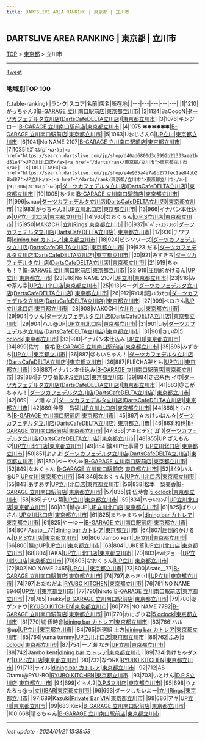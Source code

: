 ```yaml
---
title: DARTSLIVE AREA RANKING | 東京都 | 立川市
---
```

## DARTSLIVE AREA RANKING | 東京都 | 立川市

[TOP](/darts/rank/) > [東京都](/darts/rank/東京都/) > 立川市

___

<a href="https://twitter.com/share?ref_src=twsrc%5Etfw" data-text="DARTSLIVE AREA RANKING | 東京都立川市" class="twitter-share-button" data-via="DARTSLIVE" data-hashtags="DARTSLIVE" data-related="DARTSLIVE" data-show-count="false">Tweet</a>

### 地域別TOP 100

{:.table-ranking}
|ランク|スコア|名前|店名|所在地|
|---|---|---|---|---|
|1|1210|がっちゃん3|<a href="https://search.dartslive.com/jp/shop/ed0b06d8600d2da6fec1ae84bb28bd87">B-GARAGE 立川南口駅前店</a>|<a href="/darts/rank/東京都/立川市">東京都立川市</a>|
|2|1124|BaOoooN|<a href="https://search.dartslive.com/jp/shop/dd085f2dbb4121400d9b047a20a7ba1e">ダーツカフェデルタ立川店(DartsCafeDELTA立川店)</a>|<a href="/darts/rank/東京都/立川市">東京都立川市</a>|
|3|1076|キンジロー|<a href="https://search.dartslive.com/jp/shop/ed0b06d8600d2da6fec1ae84bb28bd87">B-GARAGE 立川南口駅前店</a>|<a href="/darts/rank/東京都/立川市">東京都立川市</a>|
|4|1075|✱✱✱✱✱✱|<a href="https://search.dartslive.com/jp/shop/ed0b06d8600d2da6fec1ae84bb28bd87">B-GARAGE 立川南口駅前店</a>|<a href="/darts/rank/東京都/立川市">東京都立川市</a>|
|5|1063|UおじさんG|<a href="https://search.dartslive.com/jp/shop/e4e935a4e7a9b277fec1ae84bb28bd87">UP立川</a>|<a href="/darts/rank/東京都/立川市">東京都立川市</a>|
|6|1041|No NAME 2107|<a href="https://search.dartslive.com/jp/shop/ed0b06d8600d2da6fec1ae84bb28bd87">B-GARAGE 立川南口駅前店</a>|<a href="/darts/rank/東京都/立川市">東京都立川市</a>|
|7|1035|ｶｽﾞﾏﾙ(p´･ω･`)p|<a href="https://search.dartslive.com/jp/shop/d40ad6800d3c5992b21333aee1bd51e4">UP立川北口店</a>|<a href="/darts/rank/東京都/立川市">東京都立川市</a>|
|8|1011|TAKE4|<a href="https://search.dartslive.com/jp/shop/e4e935a4e7a9b277fec1ae84bb28bd87">UP立川</a>|<a href="/darts/rank/東京都/立川市">東京都立川市</a>|
|9|1006|ｶｽﾞﾏﾙ(p´･ω･`)p|<a href="https://search.dartslive.com/jp/shop/dd085f2dbb4121400d9b047a20a7ba1e">ダーツカフェデルタ立川店(DartsCafeDELTA立川店)</a>|<a href="/darts/rank/東京都/立川市">東京都立川市</a>|
|10|1005|あづま|<a href="https://search.dartslive.com/jp/shop/ed0b06d8600d2da6fec1ae84bb28bd87">B-GARAGE 立川南口駅前店</a>|<a href="/darts/rank/東京都/立川市">東京都立川市</a>|
|11|996|s.nao|<a href="https://search.dartslive.com/jp/shop/dd085f2dbb4121400d9b047a20a7ba1e">ダーツカフェデルタ立川店(DartsCafeDELTA立川店)</a>|<a href="/darts/rank/東京都/立川市">東京都立川市</a>|
|12|983|がっちゃん3|<a href="https://search.dartslive.com/jp/shop/d40ad6800d3c5992b21333aee1bd51e4">UP立川北口店</a>|<a href="/darts/rank/東京都/立川市">東京都立川市</a>|
|13|966|イナパン本仕込み|<a href="https://search.dartslive.com/jp/shop/d40ad6800d3c5992b21333aee1bd51e4">UP立川北口店</a>|<a href="/darts/rank/東京都/立川市">東京都立川市</a>|
|14|960|なおくぅん|<a href="https://search.dartslive.com/jp/shop/4c3b88f1a26037f50d9b047a20a7ba1e">D.P.S立川店</a>|<a href="/darts/rank/東京都/立川市">東京都立川市</a>|
|15|950|MAKØCHI|<a href="https://search.dartslive.com/jp/shop/f7ce9094e8a861ed0d9b047a20a7ba1e">立川Rings</a>|<a href="/darts/rank/東京都/立川市">東京都立川市</a>|
|16|937|ﾊﾟﾍﾟｯﾄｽｩﾝｽｩﾝ|<a href="https://search.dartslive.com/jp/shop/dd085f2dbb4121400d9b047a20a7ba1e">ダーツカフェデルタ立川店(DartsCafeDELTA立川店)</a>|<a href="/darts/rank/東京都/立川市">東京都立川市</a>|
|17|930|チワワ菊|<a href="https://search.dartslive.com/jp/shop/0b5def0d9f337af80d9b047a20a7ba1e">dining bar カトレア</a>|<a href="/darts/rank/東京都/立川市">東京都立川市</a>|
|18|924|ビシソワーズ|<a href="https://search.dartslive.com/jp/shop/dd085f2dbb4121400d9b047a20a7ba1e">ダーツカフェデルタ立川店(DartsCafeDELTA立川店)</a>|<a href="/darts/rank/東京都/立川市">東京都立川市</a>|
|19|923|だる|<a href="https://search.dartslive.com/jp/shop/dd085f2dbb4121400d9b047a20a7ba1e">ダーツカフェデルタ立川店(DartsCafeDELTA立川店)</a>|<a href="/darts/rank/東京都/立川市">東京都立川市</a>|
|20|921|みずきち|<a href="https://search.dartslive.com/jp/shop/dd085f2dbb4121400d9b047a20a7ba1e">ダーツカフェデルタ立川店(DartsCafeDELTA立川店)</a>|<a href="/darts/rank/東京都/立川市">東京都立川市</a>|
|21|919|ちゃも！？|<a href="https://search.dartslive.com/jp/shop/ed0b06d8600d2da6fec1ae84bb28bd87">B-GARAGE 立川南口駅前店</a>|<a href="/darts/rank/東京都/立川市">東京都立川市</a>|
|22|918|圧倒的かけるん|<a href="https://search.dartslive.com/jp/shop/e4e935a4e7a9b277fec1ae84bb28bd87">UP立川</a>|<a href="/darts/rank/東京都/立川市">東京都立川市</a>|
|23|916|No NAME 2107|<a href="https://search.dartslive.com/jp/shop/e4e935a4e7a9b277fec1ae84bb28bd87">UP立川</a>|<a href="/darts/rank/東京都/立川市">東京都立川市</a>|
|23|916|みや茶ん@|<a href="https://search.dartslive.com/jp/shop/d40ad6800d3c5992b21333aee1bd51e4">UP立川北口店</a>|<a href="/darts/rank/東京都/立川市">東京都立川市</a>|
|25|913|ベータ|<a href="https://search.dartslive.com/jp/shop/dd085f2dbb4121400d9b047a20a7ba1e">ダーツカフェデルタ立川店(DartsCafeDELTA立川店)</a>|<a href="/darts/rank/東京都/立川市">東京都立川市</a>|
|26|912|RYU[鍼]ﾉﾑﾗﾀｶﾋﾛ|<a href="https://search.dartslive.com/jp/shop/dd085f2dbb4121400d9b047a20a7ba1e">ダーツカフェデルタ立川店(DartsCafeDELTA立川店)</a>|<a href="/darts/rank/東京都/立川市">東京都立川市</a>|
|27|909|ペロさん|<a href="https://search.dartslive.com/jp/shop/d40ad6800d3c5992b21333aee1bd51e4">UP立川北口店</a>|<a href="/darts/rank/東京都/立川市">東京都立川市</a>|
|28|908|MAKOCHI|<a href="https://search.dartslive.com/jp/shop/f7ce9094e8a861ed0d9b047a20a7ba1e">立川Rings</a>|<a href="/darts/rank/東京都/立川市">東京都立川市</a>|
|29|904|うぃん|<a href="https://search.dartslive.com/jp/shop/dd085f2dbb4121400d9b047a20a7ba1e">ダーツカフェデルタ立川店(DartsCafeDELTA立川店)</a>|<a href="/darts/rank/東京都/立川市">東京都立川市</a>|
|29|904|ハル@UP|<a href="https://search.dartslive.com/jp/shop/d40ad6800d3c5992b21333aee1bd51e4">UP立川北口店</a>|<a href="/darts/rank/東京都/立川市">東京都立川市</a>|
|31|901|Lily|<a href="https://search.dartslive.com/jp/shop/dd085f2dbb4121400d9b047a20a7ba1e">ダーツカフェデルタ立川店(DartsCafeDELTA立川店)</a>|<a href="/darts/rank/東京都/立川市">東京都立川市</a>|
|31|901|さい＠|<a href="https://search.dartslive.com/jp/shop/770f81d009dcf7f30d9b047a20a7ba1e">5 oclock</a>|<a href="/darts/rank/東京都/立川市">東京都立川市</a>|
|33|900|イナパン本仕込み|<a href="https://search.dartslive.com/jp/shop/e4e935a4e7a9b277fec1ae84bb28bd87">UP立川</a>|<a href="/darts/rank/東京都/立川市">東京都立川市</a>|
|34|899|佐竹　俊祐|<a href="https://search.dartslive.com/jp/shop/ed0b06d8600d2da6fec1ae84bb28bd87">B-GARAGE 立川南口駅前店</a>|<a href="/darts/rank/東京都/立川市">東京都立川市</a>|
|35|896|みずきち|<a href="https://search.dartslive.com/jp/shop/e4e935a4e7a9b277fec1ae84bb28bd87">UP立川</a>|<a href="/darts/rank/東京都/立川市">東京都立川市</a>|
|36|887|@もいちゃん！|<a href="https://search.dartslive.com/jp/shop/dd085f2dbb4121400d9b047a20a7ba1e">ダーツカフェデルタ立川店(DartsCafeDELTA立川店)</a>|<a href="/darts/rank/東京都/立川市">東京都立川市</a>|
|36|887|FLECHA卍とも|<a href="https://search.dartslive.com/jp/shop/e4e935a4e7a9b277fec1ae84bb28bd87">UP立川</a>|<a href="/darts/rank/東京都/立川市">東京都立川市</a>|
|36|887|イナパン本仕込み|<a href="https://search.dartslive.com/jp/shop/ed0b06d8600d2da6fec1ae84bb28bd87">B-GARAGE 立川南口駅前店</a>|<a href="/darts/rank/東京都/立川市">東京都立川市</a>|
|39|884|チワワ菊|<a href="https://search.dartslive.com/jp/shop/4c3b88f1a26037f50d9b047a20a7ba1e">D.P.S立川店</a>|<a href="/darts/rank/東京都/立川市">東京都立川市</a>|
|39|884|走召糸色 イ申|<a href="https://search.dartslive.com/jp/shop/dd085f2dbb4121400d9b047a20a7ba1e">ダーツカフェデルタ立川店(DartsCafeDELTA立川店)</a>|<a href="/darts/rank/東京都/立川市">東京都立川市</a>|
|41|883|@こがちゃん！|<a href="https://search.dartslive.com/jp/shop/dd085f2dbb4121400d9b047a20a7ba1e">ダーツカフェデルタ立川店(DartsCafeDELTA立川店)</a>|<a href="/darts/rank/東京都/立川市">東京都立川市</a>|
|42|869|一ノ瀬 なぎ|<a href="https://search.dartslive.com/jp/shop/dd085f2dbb4121400d9b047a20a7ba1e">ダーツカフェデルタ立川店(DartsCafeDELTA立川店)</a>|<a href="/darts/rank/東京都/立川市">東京都立川市</a>|
|42|869|仲原　昌福|<a href="https://search.dartslive.com/jp/shop/d40ad6800d3c5992b21333aee1bd51e4">UP立川北口店</a>|<a href="/darts/rank/東京都/立川市">東京都立川市</a>|
|44|868|ともひろ|<a href="https://search.dartslive.com/jp/shop/ed0b06d8600d2da6fec1ae84bb28bd87">B-GARAGE 立川南口駅前店</a>|<a href="/darts/rank/東京都/立川市">東京都立川市</a>|
|45|867|☆おけいはん☆|<a href="https://search.dartslive.com/jp/shop/dd085f2dbb4121400d9b047a20a7ba1e">ダーツカフェデルタ立川店(DartsCafeDELTA立川店)</a>|<a href="/darts/rank/東京都/立川市">東京都立川市</a>|
|46|863|和也|<a href="https://search.dartslive.com/jp/shop/ed0b06d8600d2da6fec1ae84bb28bd87">B-GARAGE 立川南口駅前店</a>|<a href="/darts/rank/東京都/立川市">東京都立川市</a>|
|47|856|アキヒデ∑(ﾟДﾟ)|<a href="https://search.dartslive.com/jp/shop/dd085f2dbb4121400d9b047a20a7ba1e">ダーツカフェデルタ立川店(DartsCafeDELTA立川店)</a>|<a href="/darts/rank/東京都/立川市">東京都立川市</a>|
|48|855|UP ざえもん♡|<a href="https://search.dartslive.com/jp/shop/d40ad6800d3c5992b21333aee1bd51e4">UP立川北口店</a>|<a href="/darts/rank/東京都/立川市">東京都立川市</a>|
|49|854|鑛ⅩⅢ†仕事帰り|<a href="https://search.dartslive.com/jp/shop/d40ad6800d3c5992b21333aee1bd51e4">UP立川北口店</a>|<a href="/darts/rank/東京都/立川市">東京都立川市</a>|
|50|851|よよよ|<a href="https://search.dartslive.com/jp/shop/dd085f2dbb4121400d9b047a20a7ba1e">ダーツカフェデルタ立川店(DartsCafeDELTA立川店)</a>|<a href="/darts/rank/東京都/立川市">東京都立川市</a>|
|51|850|べーやん∞|<a href="https://search.dartslive.com/jp/shop/ed0b06d8600d2da6fec1ae84bb28bd87">B-GARAGE 立川南口駅前店</a>|<a href="/darts/rank/東京都/立川市">東京都立川市</a>|
|52|849|なおくぅん|<a href="https://search.dartslive.com/jp/shop/ed0b06d8600d2da6fec1ae84bb28bd87">B-GARAGE 立川南口駅前店</a>|<a href="/darts/rank/東京都/立川市">東京都立川市</a>|
|52|849|ハル@UP|<a href="https://search.dartslive.com/jp/shop/e4e935a4e7a9b277fec1ae84bb28bd87">UP立川</a>|<a href="/darts/rank/東京都/立川市">東京都立川市</a>|
|54|846|なおくぅん|<a href="https://search.dartslive.com/jp/shop/d40ad6800d3c5992b21333aee1bd51e4">UP立川北口店</a>|<a href="/darts/rank/東京都/立川市">東京都立川市</a>|
|55|843|あずあず|<a href="https://search.dartslive.com/jp/shop/d40ad6800d3c5992b21333aee1bd51e4">UP立川北口店</a>|<a href="/darts/rank/東京都/立川市">東京都立川市</a>|
|56|838|松本　梨美香|<a href="https://search.dartslive.com/jp/shop/ed0b06d8600d2da6fec1ae84bb28bd87">B-GARAGE 立川南口駅前店</a>|<a href="/darts/rank/東京都/立川市">東京都立川市</a>|
|57|836|誠 伍時會|<a href="https://search.dartslive.com/jp/shop/770f81d009dcf7f30d9b047a20a7ba1e">5 oclock</a>|<a href="/darts/rank/東京都/立川市">東京都立川市</a>|
|58|835|チワワ菊|<a href="https://search.dartslive.com/jp/shop/e4e935a4e7a9b277fec1ae84bb28bd87">UP立川</a>|<a href="/darts/rank/東京都/立川市">東京都立川市</a>|
|59|834|ハラﾙﾝﾙﾝ♪|<a href="https://search.dartslive.com/jp/shop/d40ad6800d3c5992b21333aee1bd51e4">UP立川北口店</a>|<a href="/darts/rank/東京都/立川市">東京都立川市</a>|
|60|831|鯖@UP|<a href="https://search.dartslive.com/jp/shop/d40ad6800d3c5992b21333aee1bd51e4">UP立川北口店</a>|<a href="/darts/rank/東京都/立川市">東京都立川市</a>|
|61|825|ばりぃさん|<a href="https://search.dartslive.com/jp/shop/d40ad6800d3c5992b21333aee1bd51e4">UP立川北口店</a>|<a href="/darts/rank/東京都/立川市">東京都立川市</a>|
|61|825|まちゃまちゃ|<a href="https://search.dartslive.com/jp/shop/0b5def0d9f337af80d9b047a20a7ba1e">dining bar カトレア</a>|<a href="/darts/rank/東京都/立川市">東京都立川市</a>|
|61|825|やーゆー|<a href="https://search.dartslive.com/jp/shop/ed0b06d8600d2da6fec1ae84bb28bd87">B-GARAGE 立川南口駅前店</a>|<a href="/darts/rank/東京都/立川市">東京都立川市</a>|
|64|807|Asato__77|<a href="https://search.dartslive.com/jp/shop/0b5def0d9f337af80d9b047a20a7ba1e">dining bar カトレア</a>|<a href="/darts/rank/東京都/立川市">東京都立川市</a>|
|64|807|圧倒的かけるん|<a href="https://search.dartslive.com/jp/shop/4c3b88f1a26037f50d9b047a20a7ba1e">D.P.S立川店</a>|<a href="/darts/rank/東京都/立川市">東京都立川市</a>|
|66|806|Jambo kent|<a href="https://search.dartslive.com/jp/shop/e4e935a4e7a9b277fec1ae84bb28bd87">UP立川</a>|<a href="/darts/rank/東京都/立川市">東京都立川市</a>|
|66|806|鯖@UP|<a href="https://search.dartslive.com/jp/shop/e4e935a4e7a9b277fec1ae84bb28bd87">UP立川</a>|<a href="/darts/rank/東京都/立川市">東京都立川市</a>|
|68|804|LUKE篁|<a href="https://search.dartslive.com/jp/shop/d40ad6800d3c5992b21333aee1bd51e4">UP立川北口店</a>|<a href="/darts/rank/東京都/立川市">東京都立川市</a>|
|68|804|TAKA|<a href="https://search.dartslive.com/jp/shop/d40ad6800d3c5992b21333aee1bd51e4">UP立川北口店</a>|<a href="/darts/rank/東京都/立川市">東京都立川市</a>|
|70|803|evilジョー|<a href="https://search.dartslive.com/jp/shop/d40ad6800d3c5992b21333aee1bd51e4">UP立川北口店</a>|<a href="/darts/rank/東京都/立川市">東京都立川市</a>|
|70|803|なおくぅん|<a href="https://search.dartslive.com/jp/shop/e4e935a4e7a9b277fec1ae84bb28bd87">UP立川</a>|<a href="/darts/rank/東京都/立川市">東京都立川市</a>|
|72|802|NO NAME 2465|<a href="https://search.dartslive.com/jp/shop/e4e935a4e7a9b277fec1ae84bb28bd87">UP立川</a>|<a href="/darts/rank/東京都/立川市">東京都立川市</a>|
|73|800|Asato__77|<a href="https://search.dartslive.com/jp/shop/ed0b06d8600d2da6fec1ae84bb28bd87">B-GARAGE 立川南口駅前店</a>|<a href="/darts/rank/東京都/立川市">東京都立川市</a>|
|74|797|あっきぃ!!|<a href="https://search.dartslive.com/jp/shop/e4e935a4e7a9b277fec1ae84bb28bd87">UP立川</a>|<a href="/darts/rank/東京都/立川市">東京都立川市</a>|
|74|797|おたむだよ|<a href="https://search.dartslive.com/jp/shop/80d1c6744440db180d9b047a20a7ba1e">RYUBO KITCHEN</a>|<a href="/darts/rank/東京都/立川市">東京都立川市</a>|
|76|791|NO NAME 8946|<a href="https://search.dartslive.com/jp/shop/e4e935a4e7a9b277fec1ae84bb28bd87">UP立川</a>|<a href="/darts/rank/東京都/立川市">東京都立川市</a>|
|77|790|hiroto|<a href="https://search.dartslive.com/jp/shop/ed0b06d8600d2da6fec1ae84bb28bd87">B-GARAGE 立川南口駅前店</a>|<a href="/darts/rank/東京都/立川市">東京都立川市</a>|
|78|785|Tsukky|<a href="https://search.dartslive.com/jp/shop/ed0b06d8600d2da6fec1ae84bb28bd87">B-GARAGE 立川南口駅前店</a>|<a href="/darts/rank/東京都/立川市">東京都立川市</a>|
|79|780|碇ゲンドウ|<a href="https://search.dartslive.com/jp/shop/80d1c6744440db180d9b047a20a7ba1e">RYUBO KITCHEN</a>|<a href="/darts/rank/東京都/立川市">東京都立川市</a>|
|80|779|NO NAME 7792|<a href="https://search.dartslive.com/jp/shop/ed0b06d8600d2da6fec1ae84bb28bd87">B-GARAGE 立川南口駅前店</a>|<a href="/darts/rank/東京都/立川市">東京都立川市</a>|
|81|770|おにぎり君|<a href="https://search.dartslive.com/jp/shop/770f81d009dcf7f30d9b047a20a7ba1e">5 oclock</a>|<a href="/darts/rank/東京都/立川市">東京都立川市</a>|
|81|770|誠 伍時會|<a href="https://search.dartslive.com/jp/shop/0b5def0d9f337af80d9b047a20a7ba1e">dining bar カトレア</a>|<a href="/darts/rank/東京都/立川市">東京都立川市</a>|
|83|766|ハル@up|<a href="https://search.dartslive.com/jp/shop/e4e935a4e7a9b277fec1ae84bb28bd87">UP立川</a>|<a href="/darts/rank/東京都/立川市">東京都立川市</a>|
|84|765|新選組 土方|<a href="https://search.dartslive.com/jp/shop/0b5def0d9f337af80d9b047a20a7ba1e">dining bar カトレア</a>|<a href="/darts/rank/東京都/立川市">東京都立川市</a>|
|85|764|yuma tommy|<a href="https://search.dartslive.com/jp/shop/d40ad6800d3c5992b21333aee1bd51e4">UP立川北口店</a>|<a href="/darts/rank/東京都/立川市">東京都立川市</a>|
|86|762|ふみ|<a href="https://search.dartslive.com/jp/shop/770f81d009dcf7f30d9b047a20a7ba1e">5 oclock</a>|<a href="/darts/rank/東京都/立川市">東京都立川市</a>|
|87|754|一ノ瀬 なぎ|<a href="https://search.dartslive.com/jp/shop/e4e935a4e7a9b277fec1ae84bb28bd87">UP立川</a>|<a href="/darts/rank/東京都/立川市">東京都立川市</a>|
|88|742|Jambo kent|<a href="https://search.dartslive.com/jp/shop/0b5def0d9f337af80d9b047a20a7ba1e">dining bar カトレア</a>|<a href="/darts/rank/東京都/立川市">東京都立川市</a>|
|89|734|負けちゃダメだ|<a href="https://search.dartslive.com/jp/shop/4c3b88f1a26037f50d9b047a20a7ba1e">D.P.S立川店</a>|<a href="/darts/rank/東京都/立川市">東京都立川市</a>|
|90|732|なつRK|<a href="https://search.dartslive.com/jp/shop/80d1c6744440db180d9b047a20a7ba1e">RYUBO KITCHEN</a>|<a href="/darts/rank/東京都/立川市">東京都立川市</a>|
|91|713|ライル|<a href="https://search.dartslive.com/jp/shop/0b5def0d9f337af80d9b047a20a7ba1e">dining bar カトレア</a>|<a href="/darts/rank/東京都/立川市">東京都立川市</a>|
|92|712|AS Otamu@RYU-BO|<a href="https://search.dartslive.com/jp/shop/80d1c6744440db180d9b047a20a7ba1e">RYUBO KITCHEN</a>|<a href="/darts/rank/東京都/立川市">東京都立川市</a>|
|93|703|いとけん|<a href="https://search.dartslive.com/jp/shop/4c3b88f1a26037f50d9b047a20a7ba1e">D.P.S立川店</a>|<a href="/darts/rank/東京都/立川市">東京都立川市</a>|
|94|699|くぅん2|<a href="https://search.dartslive.com/jp/shop/4c3b88f1a26037f50d9b047a20a7ba1e">D.P.S立川店</a>|<a href="/darts/rank/東京都/立川市">東京都立川市</a>|
|95|698|りょたろっ@っ|<a href="https://search.dartslive.com/jp/shop/60c9983b9ee475dcf454cb89828a1cfe">立川BAR</a>|<a href="/darts/rank/東京都/立川市">東京都立川市</a>|
|96|693|ダーツしたいよー|<a href="https://search.dartslive.com/jp/shop/f7ce9094e8a861ed0d9b047a20a7ba1e">立川Rings</a>|<a href="/darts/rank/東京都/立川市">東京都立川市</a>|
|97|689|Kazuki|<a href="https://search.dartslive.com/jp/shop/10d5a840128583290d9b047a20a7ba1e">Private Bar VIA</a>|<a href="/darts/rank/東京都/立川市">東京都立川市</a>|
|98|686|アキ|<a href="https://search.dartslive.com/jp/shop/e4e935a4e7a9b277fec1ae84bb28bd87">UP立川</a>|<a href="/darts/rank/東京都/立川市">東京都立川市</a>|
|99|683|Kick|<a href="https://search.dartslive.com/jp/shop/ed0b06d8600d2da6fec1ae84bb28bd87">B-GARAGE 立川南口駅前店</a>|<a href="/darts/rank/東京都/立川市">東京都立川市</a>|
|100|668|晴るちゃん|<a href="https://search.dartslive.com/jp/shop/ed0b06d8600d2da6fec1ae84bb28bd87">B-GARAGE 立川南口駅前店</a>|<a href="/darts/rank/東京都/立川市">東京都立川市</a>|



___

_last update : 2024/01/21 13:38:58_


<script src="https://cdnjs.cloudflare.com/ajax/libs/jquery/3.6.1/jquery.min.js" integrity="sha512-aVKKRRi/Q/YV+4mjoKBsE4x3H+BkegoM/em46NNlCqNTmUYADjBbeNefNxYV7giUp0VxICtqdrbqU7iVaeZNXA==" crossorigin="anonymous" referrerpolicy="no-referrer"></script>
<script src="https://cdnjs.cloudflare.com/ajax/libs/jquery.tablesorter/2.31.3/js/jquery.tablesorter.min.js" integrity="sha512-qzgd5cYSZcosqpzpn7zF2ZId8f/8CHmFKZ8j7mU4OUXTNRd5g+ZHBPsgKEwoqxCtdQvExE5LprwwPAgoicguNg==" crossorigin="anonymous" referrerpolicy="no-referrer"></script>
<link rel="stylesheet" href="https://cdnjs.cloudflare.com/ajax/libs/jquery.tablesorter/2.31.3/css/theme.default.min.css" integrity="sha512-wghhOJkjQX0Lh3NSWvNKeZ0ZpNn+SPVXX1Qyc9OCaogADktxrBiBdKGDoqVUOyhStvMBmJQ8ZdMHiR3wuEq8+w==" crossorigin="anonymous" referrerpolicy="no-referrer" />
<script>
$(function() {
    $(".table-ranking").tablesorter({sortList:[[0, 0]]});
});
</script>

<script async src="https://platform.twitter.com/widgets.js" charset="utf-8"></script>